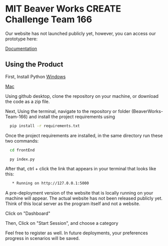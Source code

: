 # MIT Beaver Works CREATE Challenge Team 166
Our website has not launched publicly yet, however, you can access our prototype here:

[Documentation](https://docs.google.com/document/d/1NVmfb9-BZyq1qKGILPp8CuBjvJc1j0bb0a5SEh6AS7A/edit)

## Using the Product

First, Install Python 
[Windows](https://www.youtube.com/watch?v=YKSpANU8jPE)

[Mac](https://www.youtube.com/watch?v=nhv82tvFfkM)

Using github desktop, clone the repository on your machine, or download the code as a zip file.

Next, Using the terminal, navigate to the repository or folder (BeaverWorks-Team-166) and install the project requirements using
```bash
  pip install -r requirements.txt
  ```

Once the project requirements are installed, in the same directory run these two commands:
```bash
  cd frontEnd
  ```
```bash
  py index.py
  ```

After that, ctrl + click the link that appears in your terminal that looks like this:
```bash
   * Running on http://127.0.0.1:5000
  ```

A pre-deployment version of the website that is locally running on your machine will appear. The actual website has not been released publicly yet. Think of this local server as the program itself and not a website.

Click on "Dashboard"

Then, Click on "Start Session", and choose a category

Feel free to register as well. In future deployments, your preferences progress in scenarios will be saved.
